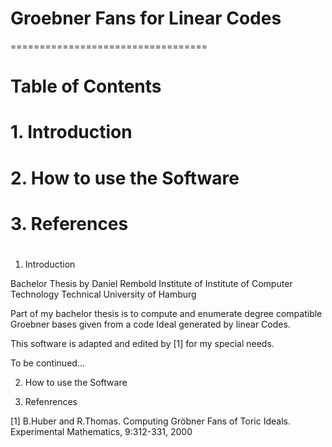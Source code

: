 # Groebner Fans for Linear Codes #
==================================

# Table of Contents
# 1. Introduction
# 2. How to use the Software
# 3. References
#
#
#

1. Introduction

Bachelor Thesis by Daniel Rembold
Institute of Institute of Computer Technology
Technical University of Hamburg


Part of my bachelor thesis is to compute and enumerate degree compatible Groebner bases given from a code Ideal
generated by linear Codes.

This software is adapted and edited by [1] for my special needs.

To be continued...

2. How to use the Software


3. Refenrences

[1] B.Huber and R.Thomas. Computing Gröbner Fans of Toric Ideals. 
    Experimental Mathematics, 9:312-331, 2000
